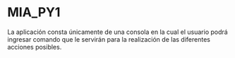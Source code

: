 # MIA_PY1
La aplicación consta únicamente de una consola en la cual el usuario podrá ingresar comando que le servirán para la realización de las diferentes acciones posibles.
